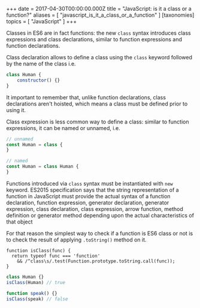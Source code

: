 +++
date = 2017-04-30T00:00:00.000Z
title = "JavaScript: is it a class or a function?"
aliases = [
  "javascript_is_it_a_class_or_a_function"
]
[taxonomies]
topics = [ "JavaScript" ]
+++

Classes in ES6 are in fact functions: the new `class` syntax introduces class expressions and class declarations, similar to function expressions and function declarations.

Class declaration allows to define a class using the `class` keyword followed by the name of the class i.e.

```js
class Human {
	constructor() {}
}
```

It important to remember that, unlike function declarations, class declarations aren't hoisted, which means a class must be defined prior to using it.

Class expression is less common way to define a class: similar to function expressions, it can be named or unnamed, i.e.

```js
// unnamed
const Human = class {
}

// named
const Human = class Human {
}
```

Functions introduced via `class` syntax must be instantiated with `new` keyword. ES2015 specification says that the string representation of a function in JavaScript must provide the actual syntax of a function declaration, function expression, generator declaration, generator expression, class declaration, class expression, arrow function, method definition or generator method depending upon the actual characteristics of that object

For that reason the simplest way  to check if a function is ES6 class or not is to check the result of applying `.toString()` method on it.

```tsx
function isClass(func) {
  return typeof func === 'function'
    && /^class\s/.test(Function.prototype.toString.call(func));
}
```

```ts
class Human {}
isClass(Human) // true

function speak() {}
isClass(speak) // false
```


